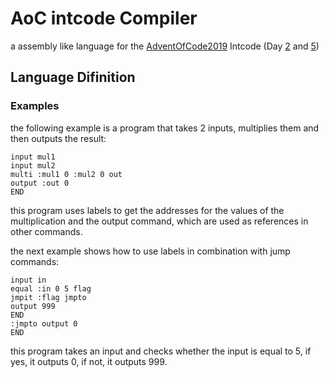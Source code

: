 # AoC intcode Compiler
a assembly like language for the [AdventOfCode2019](https://adventofcode.com/2019/about) Intcode (Day [2](https://adventofcode.com/2019/day/2) and [5](https://adventofcode.com/2019/day/5))

## Language Difinition

### Examples
the following example is a program that takes 2 inputs, multiplies them and then outputs the result:
```
input mul1
input mul2
multi :mul1 0 :mul2 0 out
output :out 0
END
```
this program uses labels to get the addresses for the values of the multiplication and the output command, which are used as references in other commands.

the next example shows how to use labels in combination with jump commands:
```
input in
equal :in 0 5 flag
jmpit :flag jmpto
output 999
END
:jmpto output 0
END
```
this program takes an input and checks whether the input is equal to 5, if yes, it outputs 0, if not, it outputs 999.
